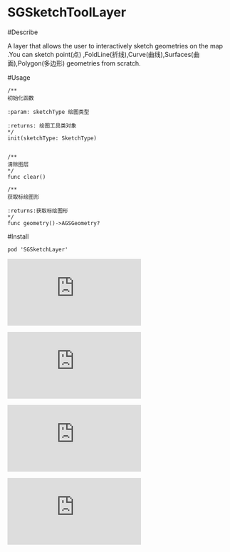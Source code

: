 # SGSketchToolLayer

#Describe

A layer that allows the user to interactively sketch geometries on the map .You can sketch point(点) ,FoldLine(折线),Curve(曲线),Surfaces(曲面),Polygon(多边形) geometries from scratch.

#Usage

    /**
    初始化函数

    :param: sketchType 绘图类型

    :returns: 绘图工具类对象
    */
    init(sketchType: SketchType)


    /**
    清除图层
    */
    func clear()

    /**
    获取标绘图形

    :returns:获取标绘图形
    */
    func geometry()->AGSGeometry?

#Install 
    
    pod 'SGSketchLayer'

![(绘制点)](http://www.cnblogs.com/crash-wu/gallery/image/172410.html)

![(绘制折线)](http://www.cnblogs.com/crash-wu/gallery/image/172411.html)

![(绘制曲线)](http://www.cnblogs.com/crash-wu/gallery/image/172412.html)

![(绘制曲面,多边形)](http://www.cnblogs.com/crash-wu/gallery/image/172414.html)

